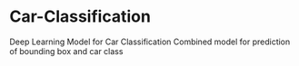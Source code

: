 # Car-Classification
Deep Learning Model for Car Classification
Combined model for prediction of bounding box and car class
